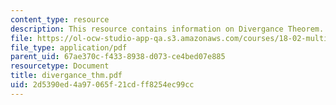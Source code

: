 ```yaml
---
content_type: resource
description: This resource contains information on Divergance Theorem.
file: https://ol-ocw-studio-app-qa.s3.amazonaws.com/courses/18-02-multivariable-calculus-spring-2006/2d5390ed4a97065f21cdff8254ec99cc_divergance_thm.pdf
file_type: application/pdf
parent_uid: 67ae370c-f433-8938-d073-ce4bed07e885
resourcetype: Document
title: divergance_thm.pdf
uid: 2d5390ed-4a97-065f-21cd-ff8254ec99cc
---
```

